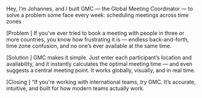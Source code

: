 Hey, I’m Johannes, and I built GMC — the Global Meeting Coordinator — to solve a problem some face every week: scheduling meetings across time zones

[Problem ]
If you've ever tried to book a meeting with people in three or more countries, you know how frustrating it is — endless back-and-forth, time zone confusion, and no one’s ever available at the same time.

[Solution ]
GMC makes it simple. Just enter each participant’s location and availability, and it instantly calculates the optimal meeting time — and even suggests a central meeting point. It works globally, visually, and in real time.

[Closing ]
“If you're working with international teams, try GMC. It’s accurate, intuitive, and built for how modern teams actually work.
